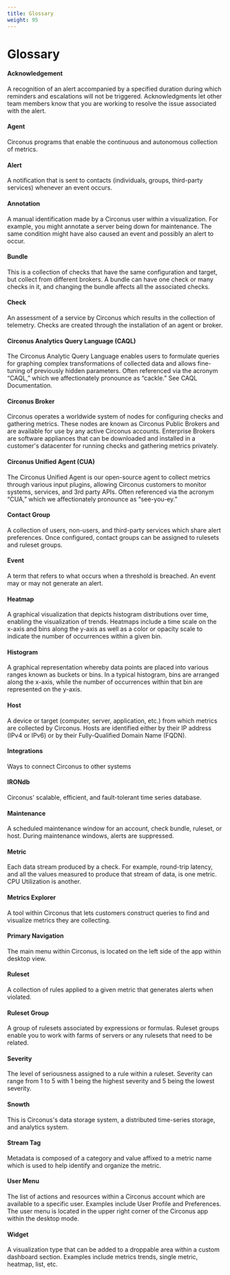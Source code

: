```yaml
---
title: Glossary
weight: 95
---
```


# Glossary

#### Acknowledgement

A recognition of an alert accompanied by a specified duration during which reminders and escalations will not be triggered. Acknowledgments let other team members know that you are working to resolve the issue associated with the alert.

#### Agent

Circonus programs that enable the continuous and autonomous collection of metrics.

#### Alert

A notification that is sent to contacts (individuals, groups, third-party services) whenever an event occurs. 

#### Annotation

A manual identification made by a Circonus user within a visualization. For example, you might annotate a server being down for maintenance. The same condition might have also caused an event and possibly an alert to occur.

#### Bundle

This is a collection of checks that have the same configuration and target, but collect from different brokers. A bundle can have one check or many checks in it, and changing the bundle affects all the associated checks.

#### Check

An assessment of a service by Circonus which results in the collection of telemetry. Checks are created through the installation of an agent or broker.  

#### Circonus Analytics Query Language (CAQL)

The Circonus Analytic Query Language enables users to formulate queries for graphing complex transformations of collected data and allows fine-tuning of previously hidden parameters. Often referenced via the acronym “CAQL,” which we affectionately pronounce as “cackle.” See CAQL Documentation. 

#### Circonus Broker

Circonus operates a worldwide system of nodes for configuring checks and gathering metrics. These nodes are known as Circonus Public Brokers and are available for use by any active Circonus accounts. Enterprise Brokers are software appliances that can be downloaded and installed in a customer's datacenter for running checks and gathering metrics privately.

#### Circonus Unified Agent (CUA)

The Circonus Unified Agent is our open-source agent to collect metrics through various input plugins, allowing Circonus customers to monitor systems, services, and 3rd party APIs. Often referenced via the acronym “CUA,” which we affectionately pronounce as “see-you-ey.”

#### Contact Group

A collection of users, non-users, and third-party services which share alert preferences. Once configured, contact groups can be assigned to rulesets and ruleset groups.  

#### Event

A term that refers to what occurs when a threshold is breached. An event may or may not generate an alert.

#### Heatmap

A graphical visualization that depicts histogram distributions over time, enabling the visualization of trends. Heatmaps include a time scale on the x-axis and bins along the y-axis as well as a color or opacity scale to indicate the number of occurrences within a given bin.    

#### Histogram

A graphical representation whereby data points are placed into various ranges known as buckets or bins. In a typical histogram, bins are arranged along the x-axis, while the number of occurrences within that bin are represented on the y-axis.  

#### Host

A device or target (computer, server, application, etc.) from which metrics are collected by Circonus. Hosts are identified either by their IP address (IPv4 or IPv6) or by their Fully-Qualified Domain Name (FQDN). 

#### Integrations

Ways to connect Circonus to other systems

#### IRONdb

Circonus' scalable, efficient, and fault-tolerant time series database. 

#### Maintenance

A scheduled maintenance window for an account, check bundle, ruleset, or host. During maintenance windows, alerts are suppressed.

#### Metric

Each data stream produced by a check. For example, round-trip latency, and all the values measured to produce that stream of data, is one metric. CPU 
Utilization is another.

#### Metrics Explorer

A tool within Circonus that lets customers construct queries to find and visualize metrics they are collecting.

#### Primary Navigation

The main menu within Circonus, is located on the left side of the app within desktop view. 

#### Ruleset

A collection of rules applied to a given metric that generates alerts when violated. 

#### Ruleset Group

A group of rulesets associated by expressions or formulas. Ruleset groups enable you to work with farms of servers or any rulesets that need to be related.  

#### Severity

The level of seriousness assigned to a rule within a ruleset. Severity can range from 1 to 5 with 1 being the highest severity and 5 being the lowest severity.

#### Snowth

This is Circonus's data storage system, a distributed time-series storage, and analytics system.

#### Stream Tag

Metadata is composed of a category and value affixed to a metric name which is used to help identify and organize the metric. 

#### User Menu

The list of actions and resources within a Circonus account which are available to a specific user. Examples include User Profile and Preferences. The user menu is located in the upper right corner of the Circonus app within the desktop mode.

#### Widget

A visualization type that can be added to a droppable area within a custom dashboard section. Examples include metrics trends, single metric, heatmap, list, etc. 
